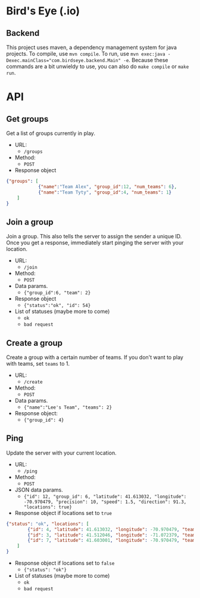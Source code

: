 # Bird's Eye (.io)
## Backend

This project uses maven, a dependency management system for java projects. To compile,
use `mvn compile`. To run, use `mvn exec:java -Dexec.mainClass="com.birdseye.backend.Main" -e`.
Because these commands are a bit unwieldy to use, you can also do `make compile` or `make run`.

# API

## Get groups

Get a list of groups currently in play.

- URL:
	- `/groups`
- Method:
	- `POST`
- Response object
```json
{"groups": [
			{"name":"Team Alex", "group_id":12, "num_teams": 6},
			{"name":"Team Tyty", "group_id":4, "num_teams": 1}
	]
}
```

## Join a group

Join a group. This also tells the server to assign the sender a unique ID. Once you get a response, immediately start pinging the server with your location.

- URL:
	- `/join`
- Method:
	- `POST`
- Data params.
	- `{"group_id":6, "team": 2}`
- Response object
	- `{"status":"ok", "id": 54}`
- List of statuses (maybe more to come)
	- `ok`
	- `bad request`

## Create a group

Create a group with a certain number of teams. If you don't want to play with teams, set `teams` to 1.

- URL:
	- `/create`
- Method:
	- `POST`
- Data params.
	- `{"name":"Lee's Team", "teams": 2}`
- Response object:
	- `{"group_id": 4}`

## Ping

Update the server with your current location.

- URL:
	- `/ping`
- Method:
	- `POST`
- JSON data params.
	- `{"id": 12, "group_id": 6, "latitude": 41.613032, "longitude": -70.970479, "precision": 10, "speed": 1.5, "direction": 91.3, "locations": true}`
- Response object if locations set to `true`
```json
{"status": "ok", "locations": [
		{"id": 4, "latitude": 41.613032, "longitude": -70.970479, "team": 1},
		{"id": 3, "latitude": 41.512046, "longitude": -71.072379, "team": 2},
		{"id": 7, "latitude": 41.603001, "longitude": -70.970479, "team": 1}
	]
}
```
- Response object if locations set to `false`
	- `{"status": "ok"}`
- List of statuses (maybe more to come)
	- `ok`
	- `bad request`

